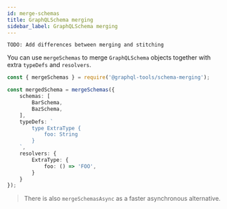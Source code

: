 ```yaml
---
id: merge-schemas
title: GraphQLSchema merging
sidebar_label: GraphQLSchema merging
---
```


```TODO: Add differences between merging and stitching```

You can use `mergeSchemas` to merge `GraphQLSchema` objects together with extra `typeDefs` and `resolvers`.

```ts
const { mergeSchemas } = require('@graphql-tools/schema-merging');

const mergedSchema = mergeSchemas({
    schemas: [
        BarSchema,
        BazSchema,
    ],
    typeDefs: `
        type ExtraType {
            foo: String
        }
    `,
    resolvers: {
        ExtraType: {
            foo: () => 'FOO',
        }
    }
});
```

> There is also `mergeSchemasAsync` as a faster asynchronous alternative.
